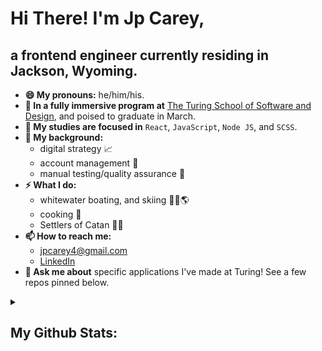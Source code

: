 # Hi There! I'm Jp Carey, 
## a frontend engineer currently residing in Jackson, Wyoming.
 
+ **😄 My pronouns:** he/him/his.
+ **🔭 In a fully immersive program at** [The Turing School of Software and Design](https://frontend.turing.io/), and poised to graduate in March. 
+ **🌱 My studies are focused in** `React`, `JavaScript`, `Node JS`, and `SCSS`.
+ **🧳 My background:**
    + digital strategy 📈
    + account management 🤝
    + manual testing/quality assurance 🔎
+ **⚡ What I do:**
    + whitewater boating, and skiing 🛶🚠🌎
    + cooking 🥘
    + Settlers of Catan 🎲🎲
+ **📫 How to reach me:**
    + [jpcarey4@gmail.com](mailto:jpcarey4@gmail.com?)
    + [LinkedIn](https://www.linkedin.com/in/jpcareyiv/)
+ **💬 Ask me about** specific applications I've made at Turing! See a few repos pinned below.

<details>
 <summary><h2>My Github Stats:</h2></summary>
 
![JP's github stats](https://github-readme-stats.vercel.app/api?username=jaypeasee&show_icons=true&theme=dark&hide=stars)
![Top Langs](https://github-readme-stats.vercel.app/api/top-langs/?username=jaypeasee&layout=compact&theme=dark)
</details>
